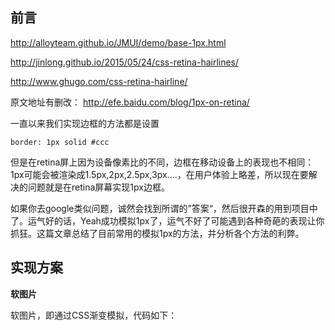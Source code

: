 前言
-------

http://alloyteam.github.io/JMUI/demo/base-1px.html

http://jinlong.github.io/2015/05/24/css-retina-hairlines/

http://www.ghugo.com/css-retina-hairline/

原文地址有删改： http://efe.baidu.com/blog/1px-on-retina/

一直以来我们实现边框的方法都是设置
```
border: 1px solid #ccc
```
但是在retina屏上因为设备像素比的不同，边框在移动设备上的表现也不相同：1px可能会被渲染成1.5px,2px,2.5px,3px....，在用户体验上略差，所以现在要解决的问题就是在retina屏幕实现1px边框。

如果你去google类似问题，诚然会找到所谓的”答案“，然后很开森的用到项目中了。运气好的话，Yeah成功模拟1px了，运气不好了可能遇到各种奇葩的表现让你抓狂。这篇文章总结了目前常用的模拟1px的方法，并分析各个方法的利弊。

实现方案
--------

**软图片**

软图片，即通过CSS渐变模拟，代码如下：




